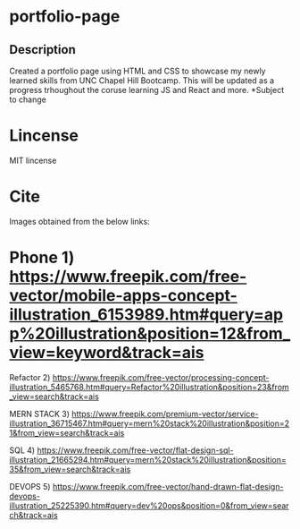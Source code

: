 # portfolio-page

## Description

Created a portfolio page using HTML and CSS to showcase my newly learned skills from UNC Chapel Hill Bootcamp. This will be updated as a progress trhoughout the coruse learning JS and React and more. *Subject to change

# Lincense
MIT lincense

# Cite

Images obtained from the below links: 

# Phone 1) https://www.freepik.com/free-vector/mobile-apps-concept-illustration_6153989.htm#query=app%20illustration&position=12&from_view=keyword&track=ais

Refactor 2) https://www.freepik.com/free-vector/processing-concept-illustration_5465768.htm#query=Refactor%20illustration&position=23&from_view=search&track=ais

MERN STACK 3) https://www.freepik.com/premium-vector/service-illustration_36715467.htm#query=mern%20stack%20illustration&position=21&from_view=search&track=ais

SQL 4) https://www.freepik.com/free-vector/flat-design-sql-illustration_21665294.htm#query=mern%20stack%20illustration&position=35&from_view=search&track=ais

DEVOPS 5) https://www.freepik.com/free-vector/hand-drawn-flat-design-devops-illustration_25225390.htm#query=dev%20ops&position=0&from_view=search&track=ais
